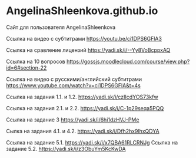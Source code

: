 # AngelinaShleenkova.github.io
Сайт для пользователя AngelinaShleenkova


Ссылка на видео с субтитрами  https://youtu.be/ci1DPS6GFlA3
 
Ссылка на сравление лицензий https://yadi.sk/i/--Yy8VoBcppxAQ

Ссылка на 10 вопросов  https://gossjs.moodlecloud.com/course/view.php?id=6#section-22

Ссылка  на видео с русскими/английский  субтитрами  https://www.youtube.com/watch?v=ci1DPS6GFlA&t=4s

Ссылка на задания 1.1. и 1.2.  https://yadi.sk/i/czIIcdYOS73kfw

Ссылка на задания 2.1. и 2.2. https://yadi.sk/i/C-1p29seqa5PQQ 

Ссылка на задание 3  https://yadi.sk/i/6hi1dzHVJ-PMe

Сылка на задания 4.1. и 4.2. https://yadi.sk/i/Dfh2hx9lhxQDYA

Ссылка на задание 5.1.  https://yadi.sk/i/x7QBA61RLCRNJg
Ссылка на задание 5.2. https://yadi.sk/i/z3ObuYm5KcKwDA
